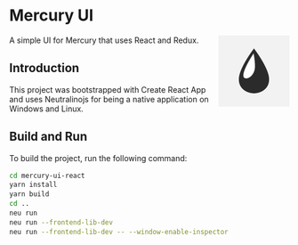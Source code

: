 # Mercury UI
<img src="mercury-ui-react/public/mercury-logo.png" width="128" height="128" align="right" />

A simple UI for Mercury that uses React and Redux.

## Introduction
This project was bootstrapped with Create React App and uses Neutralinojs for being a native
application on Windows and Linux.

## Build and Run
To build the project, run the following command:

```bash
cd mercury-ui-react
yarn install
yarn build
cd ..
neu run
neu run --frontend-lib-dev
neu run --frontend-lib-dev -- --window-enable-inspector
```